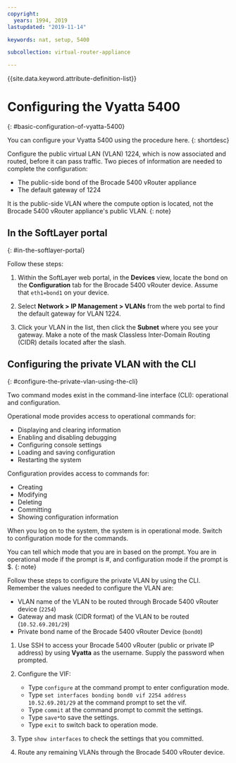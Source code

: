 ```yaml
---
copyright:
  years: 1994, 2019
lastupdated: "2019-11-14"

keywords: nat, setup, 5400

subcollection: virtual-router-appliance

---
```


{{site.data.keyword.attribute-definition-list}}

# Configuring the Vyatta 5400
{: #basic-configuration-of-vyatta-5400}

You can configure your Vyatta 5400 using the procedure here.
{: shortdesc}

Configure the public virtual LAN (VLAN) 1224, which is now associated and routed, before it can pass traffic. Two pieces of information are needed to complete the configuration:

* The public-side bond of the Brocade 5400 vRouter appliance
* The default gateway of 1224

It is the public-side VLAN where the compute option is located, not the Brocade 5400 vRouter appliance's public VLAN.
{: note}

## In the SoftLayer portal
{: #in-the-softlayer-portal}

Follow these steps:

1. Within the SoftLayer web portal, in the **Devices** view, locate the bond on the **Configuration** tab for the Brocade 5400 vRouter device. Assume that `eth1=bond1` on your device.

2. Select **Network > IP Management > VLANs** from the web portal to find the default gateway for VLAN 1224.

3. Click your VLAN in the list, then click the **Subnet** where you see your gateway. Make a note of the mask Classless Inter-Domain Routing (CIDR) details located after the slash.

## Configuring the private VLAN with the CLI
{: #configure-the-private-vlan-using-the-cli}

Two command modes exist in the command-line interface (CLI): operational and configuration.

Operational mode provides access to operational commands for:

* Displaying and clearing information
* Enabling and disabling debugging
* Configuring console settings
* Loading and saving configuration
* Restarting the system

Configuration provides access to commands for:

* Creating
* Modifying
* Deleting
* Committing
* Showing configuration information

When you log on to the system, the system is in operational mode. Switch to configuration mode for the commands.

You can tell which mode that you are in based on the prompt. You are in operational mode if the prompt is #, and configuration mode if the prompt is $.
{: note}

Follow these steps to configure the private VLAN by using the CLI. Remember the values needed to configure the VLAN are:

* VLAN name of the VLAN to be routed through Brocade 5400 vRouter device (`2254`)
* Gateway and mask (CIDR format) of the VLAN to be routed (`10.52.69.201/29`)
* Private bond name of the Brocade 5400 vRouter Device (`bond0`)

1. Use SSH to access your Brocade 5400 vRouter (public or private IP address) by using **Vyatta** as the username. Supply the password when prompted.

2. Configure the VIF:

   * Type `configure` at the command prompt to enter configuration mode.
   * Type `set interfaces bonding bond0 vif 2254 address 10.52.69.201/29` at the command prompt to set the vif.
   * Type `commit` at the command prompt to commit the settings.
   * Type `save*`to save the settings.
   * Type `exit` to switch back to operation mode.

3. Type `show interfaces` to check the settings that you committed.

4. Route any remaining VLANs through the Brocade 5400 vRouter device.
